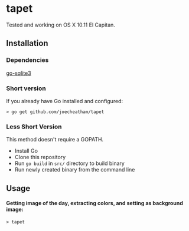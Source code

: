 tapet
=========
Tested and working on OS X 10.11 El Capitan.

## Installation

### Dependencies
[go-sqlite3](https://github.com/mattn/go-sqlite3)

### Short version

If you already have Go installed and configured:

```> go get github.com/joecheatham/tapet```

### Less Short Version

This method doesn't require a GOPATH.

- Install Go
- Clone this repository
- Run `go build` in `src/` directory to build binary
- Run newly created binary from the command line

## Usage

#### Getting image of the day, extracting colors, and setting as background image:
`> tapet`
